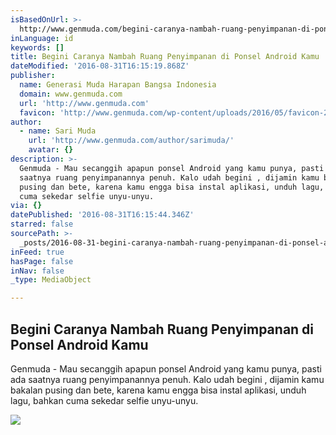 ```yaml
---
isBasedOnUrl: >-
  http://www.genmuda.com/begini-caranya-nambah-ruang-penyimpanan-di-ponsel-android-kamu/
inLanguage: id
keywords: []
title: Begini Caranya Nambah Ruang Penyimpanan di Ponsel Android Kamu
dateModified: '2016-08-31T16:15:19.868Z'
publisher:
  name: Generasi Muda Harapan Bangsa Indonesia
  domain: www.genmuda.com
  url: 'http://www.genmuda.com'
  favicon: 'http://www.genmuda.com/wp-content/uploads/2016/05/favicon-220x220.png'
author:
  - name: Sari Muda
    url: 'http://www.genmuda.com/author/sarimuda/'
    avatar: {}
description: >-
  Genmuda - Mau secanggih apapun ponsel Android yang kamu punya, pasti ada
  saatnya ruang penyimpanannya penuh. Kalo udah begini , dijamin kamu bakalan
  pusing dan bete, karena kamu engga bisa instal aplikasi, unduh lagu, bahkan
  cuma sekedar selfie unyu-unyu.
via: {}
datePublished: '2016-08-31T16:15:44.346Z'
starred: false
sourcePath: >-
  _posts/2016-08-31-begini-caranya-nambah-ruang-penyimpanan-di-ponsel-android-ka.md
inFeed: true
hasPage: false
inNav: false
_type: MediaObject

---
```

<article style=""><h1>Begini Caranya Nambah Ruang Penyimpanan di Ponsel Android Kamu</h1><p>Genmuda - Mau secanggih apapun ponsel Android yang kamu punya, pasti ada saatnya ruang penyimpanannya penuh. Kalo udah begini , dijamin kamu bakalan pusing dan bete, karena kamu engga bisa instal aplikasi, unduh lagu, bahkan cuma sekedar selfie unyu-unyu.</p><img src="http://www.genmuda.com/wp-content/uploads/2016/08/usb-otg.png" /></article>